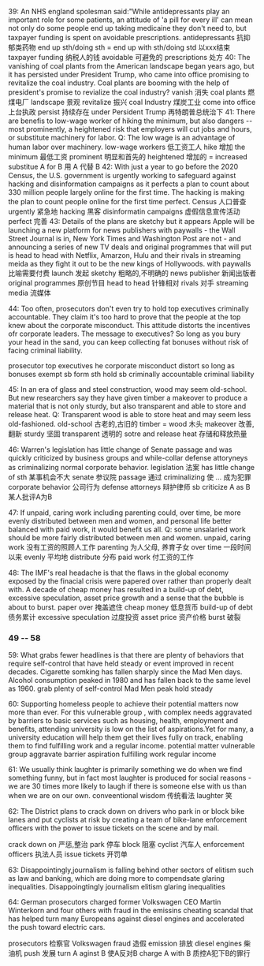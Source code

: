 39: An NHS england spolesman said:"While antidepressants play an important role for some patients, an attitude of 'a pill for every ill' can mean not only do some people end up taking medicaine they don't need to, but taxpayer funding is spent on avoidable prescriptions.
antidepressants 抗抑郁类药物
end up sth/doing sth = end up with sth/doing std 以xxx结束
taxpayer funding 纳税人的钱
avoidable 可避免的
prescriptions 处方
40: The vanishing of coal plants from the American landscape began years ago, but it has persisted under President Trump, who came into office promising to revitalize the coal industry.
Coal plants are booming with the help of president's promise to revialize the coal industry?
vanish 消失
coal plants 燃煤电厂
landscape 景观
revitalize 振兴
coal Industry 煤炭工业
come into office 上台执政
persist 持续存在
under Persident Trump 再特朗普总统治下
41: There are benefis to low-wage worker of hiking the minimum, but also dangers -- most prominently, a heightened risk that employers will cut jobs and hours, or substitute machinery for labor.
Q: The low wage is an advantage of human labor over machinery.
low-wage workers 低工资工人
hike 增加
the minimum 最低工资
prominent 明显和首先的
heightened 增加的 = increased
substitue A for B  用 A 代替 B
42: With just a year to go before the 2020 Census, the U.S. government is urgently working to safeguard against hacking and disinformation campaigns as it perfects a plan to count about 330 million people largely online for the first time.
The hacking is making the plan to count people online for the first time perfect.
Census 人口普查
urgently 紧急地
hacking 黑客
disinformatin campaigns 虚假信息宣传活动
perfect 完善
43: Details of the plans are sketchy but it appears Apple will be launching a new platform for news publishers with paywalls - the Wall Street Journal is in, New York Times and Washington Post are not - and announcing a series of new TV deals and original programmes that will put is head to head with Netflix, Amarzon, Hulu and their rivals in streaming meida as they fight it out to be the new kings of Hollywoods.
with paywalls 比喻需要付费
launch 发起
sketchy 粗略的,不明确的
news publisher 新闻出版者
original programmes 原创节目
head to head 针锋相对
rivals 对手
streaming media 流媒体

44: Too often, prosecutors don't even try to hold top executives criminally accountable. They claim it's too hard to prove that  the people at the top knew about the corporate misconduct. This attitude distorts the incentives ofr corporate leaders. The message to executives? So long as you bury your head in the sand, you can keep collecting fat bonuses without risk of facing criminal liability.

prosecutor
top executives
he corporate misconduct
distort
so long as
bonuses
exempt sb form sth
hold sb criminally accountable
criminal liability

45: In an era of glass and steel construction, wood may seem old-school. But new researchers say they have given timber a makeover to produce a material that is not only sturdy, but also transparent and able to store and release heat.
Q: Transparent wood is able to store heat and may seem less old-fashioned.
old-school 古老的,古旧的
timber = wood 木头
makeover 改善,翻新
sturdy 坚固
transparent 透明的
sotre and release heat 存储和释放热量

46: Warren's legislation has little change of Senate passage and was quickly criticized by business groups and while-collar defense attoryneys as criminalizing normal corporate behavior.
legislation 法案
has little change of sth 某事机会不大
senate 参议院
passage 通过
criminalizing 使 ... 成为犯罪
corporate behavior 公司行为
defense attorneys 辩护律师
sb criticize A as B 某人批评A为B

47: If unpaid, caring work including parenting could, over time, be more evenly distributed between men and women, and personal life better balanced with paid work, it would benefit us all.
Q: some unsalaried work should be more fairly distributed between men and women.
unpaid, caring work 没有工资的照顾人工作
parenting 为人父母, 养育子女
over time 一段时间以来
evenly 平均地
distribute 分布
paid work 付工资的工作

48: The IMF's real headache is that the flaws in the global economy exposed by the finacial crisis were papered over rather than properly dealt with. A decade of cheap money has resulted in a build-up of debt, excessive speculation, asset price growth and a sense that the bubble is about to burst.
paper over 掩盖遮住
cheap money 低息货币
build-up of debt 债务累计
excessive speculation 过度投资
asset price 资产价格
burst 破裂

### 49 -- 58


59: What grabs fewer headlines is that there are plenty of behaviors that require self-control that have held steady or event improved in recent decades. Cigarette somking has fallen sharply since the Mad Men days. Alcohol consumption peaked in 1980 and has fallen back to the same level as 1960.
grab
plenty of 
self-control
Mad Men
peak
hold steady

60: Supporting homeless people to achieve their potential matters now more than ever. For this vulnerable group , with complex needs aggravated by barriers to basic services such as housing, health, employment and benefits, attending university is low on the list of aspirations.Yet for many, a university education will help them get their lives fully on track, enabling them to find fulfilling work and a regular income.
potential
matter
vulnerable group
aggravate
barrier
aspiration
fulfilling work
regular income

61: We usually think laughter is primarily something we do when we find something funny, but in fact most laughter is produced for social reasons - we are 30 times more likely to laugh if there is someone else with us than when we are on our own.
conveentional wisdom 传统看法
laughter 笑

62: The District plans to crack down on drivers who park in or block bike lanes and put cyclists at risk by creating a team of bike-lane enforcement officers with the power to issue tickets on the scene and by mail.

crack down on 严惩,整治
park 停车
block 阻塞
cyclist 汽车人
enforcement officers 执法人员
issue tickets 开罚单

63: Disappointingly,journalism is falling behind other sectors of elitism such as law and banking, which are doing more to compendsate glaring inequalities.
Disappoingtingly
journalism
elitism
glaring
inequalities

64: German prosecutors charged former Volkswagen CEO Martin Winterkorn and four others with fraud in the emissins cheating scandal that has helped turn many Europeans against diesel engines and accelerated the push toward electric cars.

prosecutors 检察官
Volkswagen 
fraud 造假
emission 排放
diesel engines 柴油机
push 发展
turn A aginst B 使A反对B
charge A with B 质控A犯下B的罪行
